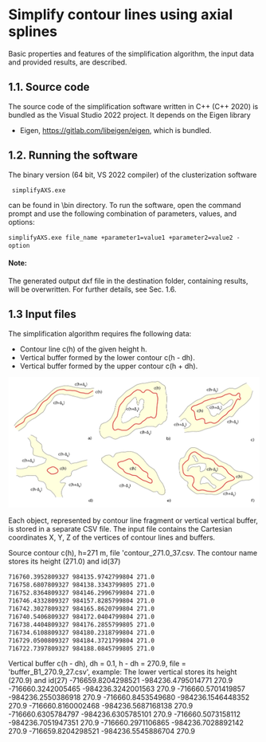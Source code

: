 # Simplify contour lines using axial splines
Basic properties and features of the simplification algorithm, the input data and provided results, are described.


## 1.1. Source code
The source code of the simplification software written in C++ (C++ 2020) is bundled as the Visual Studio 2022 project. 
It depends on the Eigen library
- Eigen, https://gitlab.com/libeigen/eigen, 
which is bundled.

## 1.2. Running the software

The binary version (64 bit, VS 2022 compiler) of the clusterization software

     simplifyAXS.exe

can be found in \bin directory. To run the software, open the command prompt and use the following combination of parameters, values, and options: 

	simplifyAXS.exe file_name +parameter1=value1 +parameter2=value2 -option

#### Note:
The generated output dxf file in the  destination folder, containing results, will be overwritten. For further details, see Sec. 1.6.

## 1.3 Input files

The simplification algorithm requires fhe following data:
- Contour line c(h) of the given height h.
- Vertical buffer formed by the lower contour c(h - dh).
- Vertical buffer formed by the upper contour c(h + dh).

![ABN](./data/contours_buffers_fig2.jpg)

Each object, represented by contour line fragment or vertical vertical buffer, is stored in a separate CSV file. The input file contains the Cartesian coordinates X, Y, Z of the vertices of contour lines and buffers.

Source contour c(h), h=271 m, file 'contour_271.0_37.csv.
The contour name stores its height (271.0) and id(37)

	716760.3952809327 984135.9742799804 271.0
	716758.6807809327 984138.3343799805 271.0
	716752.8364809327 984146.2996799804 271.0
	716746.4332809327 984157.8285799804 271.0
	716742.3027809327 984165.8620799804 271.0
	716740.5406809327 984172.0404799804 271.0
	716738.4404809327 984176.2855799805 271.0
	716734.6108809327 984180.2318799804 271.0
	716729.0500809327 984184.3721799804 271.0
	716722.7397809327 984188.0845799805 271.0

Vertical buffer c(h - dh), dh = 0.1, h - dh = 270.9, file = 'buffer_B1_270.9_27.csv', example:
The lower vertical stores its height (270.9) and id(27)
	-716659.8204298521 -984236.4795014771 270.9
	-716660.3242005465 -984236.3242001563 270.9
	-716660.5701419857 -984236.2550386918 270.9
	-716660.8453549680 -984236.1546448352 270.9
	-716660.8160002468 -984236.5687168138 270.9
	-716660.6305784797 -984236.6305785101 270.9
	-716660.5073158112 -984236.7051947351 270.9
	-716660.2971106865 -984236.7028892142 270.9
	-716659.8204298521 -984236.5545886704 270.9


